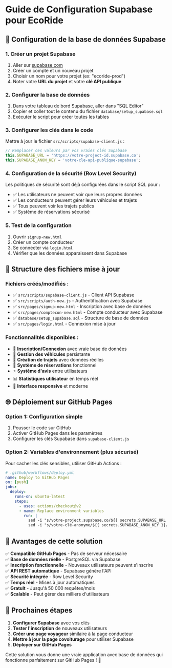 # Guide de Configuration Supabase pour EcoRide

## 🚀 Configuration de la base de données Supabase

### 1. Créer un projet Supabase
1. Aller sur [supabase.com](https://supabase.com)
2. Créer un compte et un nouveau projet
3. Choisir un nom pour votre projet (ex: "ecoride-prod")
4. Noter votre **URL du projet** et votre **clé API publique**

### 2. Configurer la base de données
1. Dans votre tableau de bord Supabase, aller dans "SQL Editor"
2. Copier et coller tout le contenu du fichier `database/setup_supabase.sql`
3. Exécuter le script pour créer toutes les tables

### 3. Configurer les clés dans le code
Mettre à jour le fichier `src/scripts/supabase-client.js` :

```javascript
// Remplacer ces valeurs par vos vraies clés Supabase
this.SUPABASE_URL = 'https://votre-project-id.supabase.co';
this.SUPABASE_ANON_KEY = 'votre-cle-api-publique-supabase';
```

### 4. Configuration de la sécurité (Row Level Security)
Les politiques de sécurité sont déjà configurées dans le script SQL pour :
- ✅ Les utilisateurs ne peuvent voir que leurs propres données
- ✅ Les conducteurs peuvent gérer leurs véhicules et trajets
- ✅ Tous peuvent voir les trajets publics
- ✅ Système de réservations sécurisé

### 5. Test de la configuration
1. Ouvrir `signup-new.html`
2. Créer un compte conducteur
3. Se connecter via `login.html`
4. Vérifier que les données apparaissent dans Supabase

## 📁 Structure des fichiers mise à jour

### Fichiers créés/modifiés :
- ✅ `src/scripts/supabase-client.js` - Client API Supabase
- ✅ `src/scripts/auth-new.js` - Authentification avec Supabase
- ✅ `src/pages/signup-new.html` - Inscription avec base de données
- ✅ `src/pages/comptecon-new.html` - Compte conducteur avec Supabase
- ✅ `database/setup_supabase.sql` - Structure de base de données
- ✅ `src/pages/login.html` - Connexion mise à jour

### Fonctionnalités disponibles :
- 🔐 **Inscription/Connexion** avec vraie base de données
- 🚗 **Gestion des véhicules** persistante
- 📍 **Création de trajets** avec données réelles  
- 📅 **Système de réservations** fonctionnel
- ⭐ **Système d'avis** entre utilisateurs
- 📊 **Statistiques utilisateur** en temps réel
- 📱 **Interface responsive** et moderne

## 🌐 Déploiement sur GitHub Pages

### Option 1: Configuration simple
1. Pousser le code sur GitHub
2. Activer GitHub Pages dans les paramètres
3. Configurer les clés Supabase dans `supabase-client.js`

### Option 2: Variables d'environnement (plus sécurisé)
Pour cacher les clés sensibles, utiliser GitHub Actions :

```yaml
# .github/workflows/deploy.yml
name: Deploy to GitHub Pages
on: [push]
jobs:
  deploy:
    runs-on: ubuntu-latest
    steps:
      - uses: actions/checkout@v2
      - name: Replace environment variables
        run: |
          sed -i "s/votre-project.supabase.co/${{ secrets.SUPABASE_URL }}/g" src/scripts/supabase-client.js
          sed -i "s/votre-clé-anonyme/${{ secrets.SUPABASE_ANON_KEY }}/g" src/scripts/supabase-client.js
```

## 📝 Avantages de cette solution

✅ **Compatible GitHub Pages** - Pas de serveur nécessaire  
✅ **Base de données réelle** - PostgreSQL via Supabase  
✅ **Inscription fonctionnelle** - Nouveaux utilisateurs peuvent s'inscrire  
✅ **API REST automatique** - Supabase génère l'API  
✅ **Sécurité intégrée** - Row Level Security  
✅ **Temps réel** - Mises à jour automatiques  
✅ **Gratuit** - Jusqu'à 50 000 requêtes/mois  
✅ **Scalable** - Peut gérer des milliers d'utilisateurs  

## 🔄 Prochaines étapes

1. **Configurer Supabase** avec vos clés
2. **Tester l'inscription** de nouveaux utilisateurs
3. **Créer une page voyageur** similaire à la page conducteur
4. **Mettre à jour la page covoiturage** pour utiliser Supabase
5. **Déployer sur GitHub Pages**

Cette solution vous donne une vraie application avec base de données qui fonctionne parfaitement sur GitHub Pages ! 🚀
